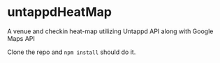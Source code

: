 # untappdHeatMap
A venue and checkin heat-map utilizing Untappd API along with Google Maps API

Clone the repo and `npm install` should do it.